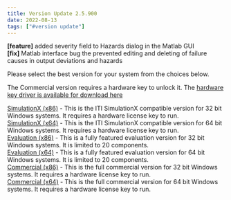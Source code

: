 ```yaml
---
title: Version Update 2.5.900
date: 2022-08-13
tags: ["#version update"]
---
```

**[feature]** added severity field to Hazards dialog in the Matlab GUI  
**[fix]** Matlab interface bug the prevented editing and deleting of failure causes in output deviations and hazards

<!--more-->
Please select the best version for your system from the choices below.

The Commercial version requires a hardware key to unlock it. The [hardware key driver is available for download here](https://supportportal.thalesgroup.com/csm?sys_kb_id=d902c13c1b48a890f2888739cd4bcbbf&id=kb_article_view&sysparm_rank=7&sysparm_tsqueryId=ed8571b547bdd110128dca72e36d4378&sysparm_article=KB0023089)

[SimulationX (x86)](/downloads/SimX_HiP-HOPS_x86_v2.5.900.zip) - This is the ITI SimulationX compatible version for 32 bit Windows systems. It requires a hardware license key to run.  
[SimulationX (x64)](/downloads/SimX_HiP-HOPS_x64_v2.5.900.zip) - This is the ITI SimulationX compatible version for 64 bit Windows systems. It requires a hardware license key to run.  
[Evaluation (x86)](/downloads/HIP-HOPS_Evaluation_(x86)_v2.5.900_setup.exe)	- This is a fully featured evaluation version for 32 bit Windows systems. It is limited to 20 components.  
[Evaluation (x64)](/downloads/HIP-HOPS_Evaluation_(x64)_v2.5.900_setup.exe)	- This is a fully featured evaluation version for 64 bit Windows systems. It is limited to 20 components.  
[Commercial (x86)](/downloads/HIP-HOPS_Commercial_(x86)_v2.5.900_setup.exe)	- This is the full commercial version for 32 bit Windows systems. It requires a hardware license key to run.  
[Commercial (x64)](/downloads/HIP-HOPS_Commercial_(x64)_v2.5.900_setup.exe)	- This is the full commercial version for 64 bit Windows systems. It requires a hardware license key to run.  

  
  
  
  
  
